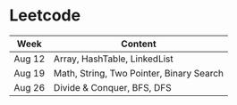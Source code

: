 # Leetcode
Week | Content
---- | -------
Aug 12 | Array, HashTable, LinkedList
Aug 19 | Math, String, Two Pointer, Binary Search
Aug 26 | Divide & Conquer, BFS, DFS
